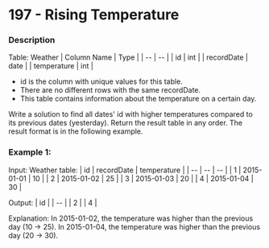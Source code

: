 # 197 - Rising Temperature

### Description

Table: Weather
| Column Name | Type |
| -- | -- |
| id | int |
| recordDate | date |
| temperature | int |

- id is the column with unique values for this table.
- There are no different rows with the same recordDate.
- This table contains information about the temperature on a certain day.
 
Write a solution to find all dates' id with higher temperatures compared to its previous dates (yesterday).
Return the result table in any order.
The result format is in the following example.

### Example 1:

Input: 
Weather table:
| id | recordDate | temperature |
| -- | -- | -- |
| 1 | 2015-01-01 | 10 |
| 2 | 2015-01-02 | 25 |
| 3 | 2015-01-03 | 20 |
| 4 | 2015-01-04 | 30 |

Output: 
| id |
| -- |
| 2 |
| 4 |

Explanation: 
In 2015-01-02, the temperature was higher than the previous day (10 -> 25).
In 2015-01-04, the temperature was higher than the previous day (20 -> 30).
